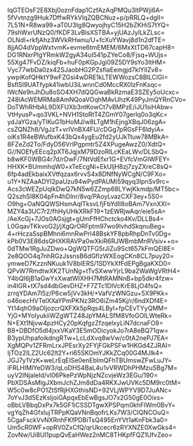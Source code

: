 IqGTEOsF2E8Xbj0oznFdap1CzfAzAqPMQu3ltPWji6A=
5fVvtnzg9Huk7DffwRYkVlqZQBCNuz+p/pRRLQ+dglI=
7L51N+R8wa99+aT0U3tg8QwyojhyC15H2bZKHiS7tYQ=
79shWxrUNzQ0/fKDF3LvBIsXSTBA+yjUAzJyILkZLsc=
OLNdI+rkfjAhz3WVkRHwnu/U+fcXuYWavj8d1n2dfTE=
8jjAO4dVppWxtvmK+evme6tmEMEM/6MxXtTD67capH8=
DG1RNxrPlgYRmkW2gyA34uI541pZYeCo8/Fjsq+WUjs=
55Xg47FvDZ/kiqFb+huF0pKGpJgi09Z5DY9sYo3ItHM=
Vyc77wbDa0zx42SJaobHG2PZsfiaEemgjd7klYIlZv8=
ywpiKofQHktY9wFZGsi4wDRE1kLTEWWozsC8BlLClGI=
BsflSl9UATfypk41iwbU3iLwnnCd0MccRX0lzFnKsqc=
lWcNe9nJhDu8oSO4XH7dQQGwaBkRzmaE3SZEy5oUcxc=
248lAcWEMRMa8AmNQoaVOqhMAvUhzK49PyJmQYRnCVo=
DoTWhRHbAL9DXFUXb3ntKowCt7vBMPzE/iJU1siHAbw=
VtHyusP+qo3VKL+NVH1StoRtT4ZGmY07gerlq0o3qKc=
ydJaYGza/yTlKuG1bHoMJ/w8LTgM1hEjngXBqJ06zgA=
csZQNZh8/VgJzT+vrIVnBX4FU/cDGg7pRGsFF6ldyiA=
oiKs1R4eBWufbxK43bQx4ygEu2fd2yUJkTtuw78MBkA=
8FZeZd2To/FdyD56VrIPgpmtr5Z4XPugeAwzZ0/XdtQ=
G//NOEfyEEcq2pXT6JqjxM79DzoRlLcKEaLWv/DLSbQ=
b8wKF0WBG4r7d/rDwF/7NtVdEfxr1G+EVfcVmGIWFEY=
HHXK+BUmmhqW0+xTeEcgNi+EkUljH8zj7zyZXreC8sQ=
6fp4adEkbaixXVtfqzax6rvvS4x8DNfNyWCgN/C9FXo=
u1Y+NZAaADYI2paUzu94wPydPAUMi59qyq3IpnSv9rc=
Acs3cWEZpUqlkDwQ7kN5w6ZZmp68LYwjKkmdp/MT5bc=
Q2szhSI8K04pFn4hDlnr/8vq/PAoyLvazCXF3ey+5S0=
O9hg+OaNQQWSHsmAqlTksvLfjFbYdlI8oBAm7VxnXXI=
MZY4a3UC7r2/fhHyUHkXRkF19+1zEWRjwAqr/eie5sA=
/AeXcGj+7JOs0AGsjgt+gUmFfHChctcko4Kv/DLLBs4=
L0GqavTKkvoG2j/jXgQrORFptm97wo9lvhdSkqnuBeg=
4+rHczaSspBMhni6mnRwPrI48BskYF8pbRhpDnTv0Dg=
kPb0V3E86dsQHXKRAVPa0wXkiR6RJWBmbMnRVsiv++o=
0dTMw1RgJuZDwo+QgWQTFG5rJiZu9Sct657kFmQEl8E=
2e8QOO4q7nhRGzJssnsB6dGflzWXEogCKn8CL7puy20=
ymweD7KzznNKuuk1V8bIERS/1SDYkXfFdEPgBgaKXD0=
QPvW7RmdtwXK2TUnNg+tTvSXwwYjrL9ba2WaWgVRtH4=
Y4bQI6jB1aGwYxXwatWIXHH7MtRAMNnB+bp5dkr4fzw=
in4IGR+tX7sd4dbGevDHZ+F7ZTc1DlVcKrE8LjO4fsQ=
zrrqYDAm7l5z/P6cw5jVv3kH/+VafVzWNGzu+5X9PKk=
o46oecHVTelXXaYPmPKNz3RO6iZm45Kj/r/6ndXDf4E=
Yt14qhO9aOIjozcrQXFXk5pRqs4LByI+fpCEvTYyQMM=
YjG+MYoIyukiiWZgWTZ48JpYMALSfM8VfoGOlLWteRk=
N+EXt1Njvw4pzHCy20pKqfgzZfzqelxyLiN7dcnaFO8=
B8+DBDfO5dI4jxxVKaY3E5mODicyokJo7rA8eBQ71qw=
B3ypUhpafoikdngRTw+LcLdXvq8wVw/c0tA2nePJ7EA=
XgMQPv1ZFRmLrxJPEsrXy2FYjFGkPSFw1HKGd4ZJRAI=
IjTOz2ILZ2Uc62lt2Y+ri65SKOmYJKkZCq00G4MJlk4=
JGJ7y1VzK+weLrEqEISe0enEblmQFhTBUmswZFwLuJY=
iFRLHIMlYeDW3/qLoDHS4BaL4u1vVRWDhPHMzuSBg7M=
uyV2INjaleId/vI06PkePzWpNjzNZcvjeWz3EGu/190=
PbXDSAsMlgJXbmJchZJm8dDa4RKXJwUVKc5DM9rc0tM=
W5c0w8cPO1ZtSfRjHXGthisND+92VLjWPYV9D7JuANc=
7oYvJ3d5EzKsljoiGApqxEbEwBgsJO7x2G50gE0Oixs=
oBbLVBbqDxPx7k5GF1iCSSDTgwXPSPqm0khFIWm0BvY=
vgYqZh4GfxlujTRPpKQaVNnBqofrLKs7W3/CIQNCOuQ=
5CgaFsckVvNXRnhFKfPDBiTsQ495EnYVt1aKnFbk3a0=
Um5cR0WF+opRV0ZxCfQ/qrUkcecr6zRYXNZE0XwGks4=
ZovNw/Ui8UI1pupQvEaHWez2nMC8THKpfFQZ1UfvZeo=

